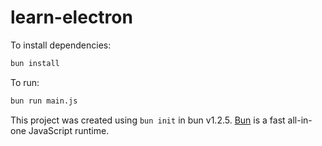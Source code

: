 # learn-electron

To install dependencies:

```bash
bun install
```

To run:

```bash
bun run main.js
```

This project was created using `bun init` in bun v1.2.5. [Bun](https://bun.sh) is a fast all-in-one JavaScript runtime.
